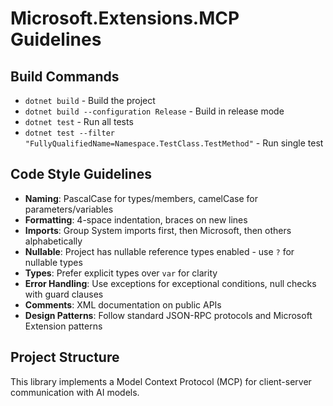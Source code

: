 # Microsoft.Extensions.MCP Guidelines

## Build Commands
- `dotnet build` - Build the project
- `dotnet build --configuration Release` - Build in release mode
- `dotnet test` - Run all tests
- `dotnet test --filter "FullyQualifiedName=Namespace.TestClass.TestMethod"` - Run single test

## Code Style Guidelines
- **Naming**: PascalCase for types/members, camelCase for parameters/variables
- **Formatting**: 4-space indentation, braces on new lines
- **Imports**: Group System imports first, then Microsoft, then others alphabetically
- **Nullable**: Project has nullable reference types enabled - use `?` for nullable types
- **Types**: Prefer explicit types over `var` for clarity
- **Error Handling**: Use exceptions for exceptional conditions, null checks with guard clauses
- **Comments**: XML documentation on public APIs
- **Design Patterns**: Follow standard JSON-RPC protocols and Microsoft Extension patterns

## Project Structure
This library implements a Model Context Protocol (MCP) for client-server communication with AI models.